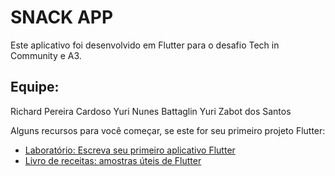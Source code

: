# SNACK APP

Este aplicativo foi desenvolvido em Flutter para o desafio Tech in Community e A3.

## Equipe:

Richard Pereira Cardoso
Yuri Nunes Battaglin
Yuri Zabot dos Santos

Alguns recursos para você começar, se este for seu primeiro projeto Flutter:

- [Laboratório: Escreva seu primeiro aplicativo Flutter](https://flutter.dev/docs/get-started/codelab)
- [Livro de receitas: amostras úteis de Flutter](https://flutter.dev/docs/cookbook)

